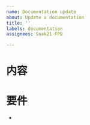 ```yaml
---
name: Documentation update
about: Update a documentation
title: ''
labels: documentation
assignees: Snak21-FPB

---
```


# 内容

# 要件
-
